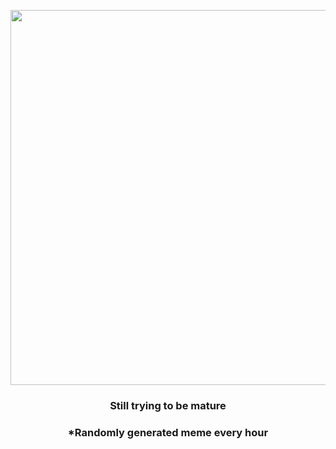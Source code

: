 <p align="center">
        <img src="https://i.redd.it/0xadknx4pxe91.gif" width="600" height="600">
        </p>
        <h3 align="center">Still trying to be mature</h3>
        <h3 align="center">*Randomly generated meme every hour</h3>
    